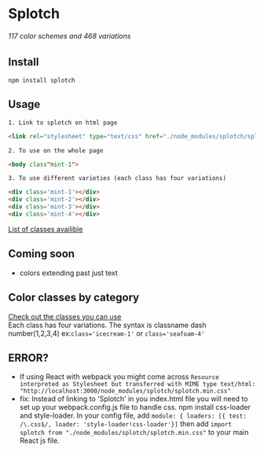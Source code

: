 # Splotch
###### 117 color schemes and 468 variations


## Install
```
npm install splotch
```

## Usage
	1. Link to splotch on html page
```html
<link rel="stylesheet" type="text/css" href="./node_modules/splotch/splotch.min.css">	
```
	2. To use on the whole page
```html
<body class"mint-1">
```
	3. To use different varieties (each class has four variations)
```html
<div class='mint-1'></div>
<div class='mint-2'></div>
<div class='mint-3'></div>
<div class='mint-4'></div>
```
[List of classes availible](https://git-clay.github.io/splotch/)  

## Coming soon
- colors extending past just text

## Color classes by category
[Check out the classes you can use](https://git-clay.github.io/splotch/)  
Each class has four variations. The syntax is classname dash number(1,2,3,4) ex:`class='icecream-1'` or `class='seafoam-4'`



## ERROR?
- If using React with webpack you might come across `Resource interpreted as Stylesheet but transferred with MIME type text/html: "http://localhost:3000/node_modules/splotch/splotch.min.css"`
- fix: Instead of linking to 'Splotch' in you index.html file you will need to set up your webpack.config.js file to handle css. npm install css-loader and style-loader. In your config file, add `module: {
    loaders: [{ test: /\.css$/, loader: 'style-loader!css-loader'}]`
then add `import splotch from "./node_modules/splotch/splotch.min.css"` to your main React js file.